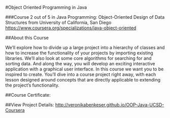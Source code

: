 #Object Oriented Programming in Java

###Course 2 out of 5 in Java Programming: Object-Oriented Design of Data Structures from University of California, San Diego
https://www.coursera.org/specializations/java-object-oriented

##About this Course

We’ll explore how to divide up a large project into a hierarchy of classes and how to increase the functionality of your projects by importing existing libraries.  We’ll also look at some core algorithms for searching for and sorting data.   And along the way, you will develop an exciting interactive application with a graphical user interface.
In this course we want you to be inspired to create.  You’ll dive into a course project right away, with each lesson designed around concepts that are directly applicable to extending the project’s functionality.  

##Course Certificate: 


##View Project Details:
http://veronikabenkeser.github.io/OOP-Java-UCSD-Coursera
